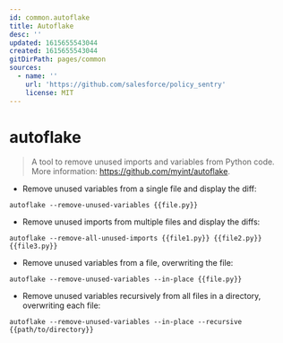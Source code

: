```yaml
---
id: common.autoflake
title: Autoflake
desc: ''
updated: 1615655543044
created: 1615655543044
gitDirPath: pages/common
sources:
  - name: ''
    url: 'https://github.com/salesforce/policy_sentry'
    license: MIT
---
```

# autoflake

> A tool to remove unused imports and variables from Python code.
> More information: <https://github.com/myint/autoflake>.

- Remove unused variables from a single file and display the diff:

`autoflake --remove-unused-variables {{file.py}}`

- Remove unused imports from multiple files and display the diffs:

`autoflake --remove-all-unused-imports {{file1.py}} {{file2.py}} {{file3.py}}`

- Remove unused variables from a file, overwriting the file:

`autoflake --remove-unused-variables --in-place {{file.py}}`

- Remove unused variables recursively from all files in a directory, overwriting each file:

`autoflake --remove-unused-variables --in-place --recursive {{path/to/directory}}`

